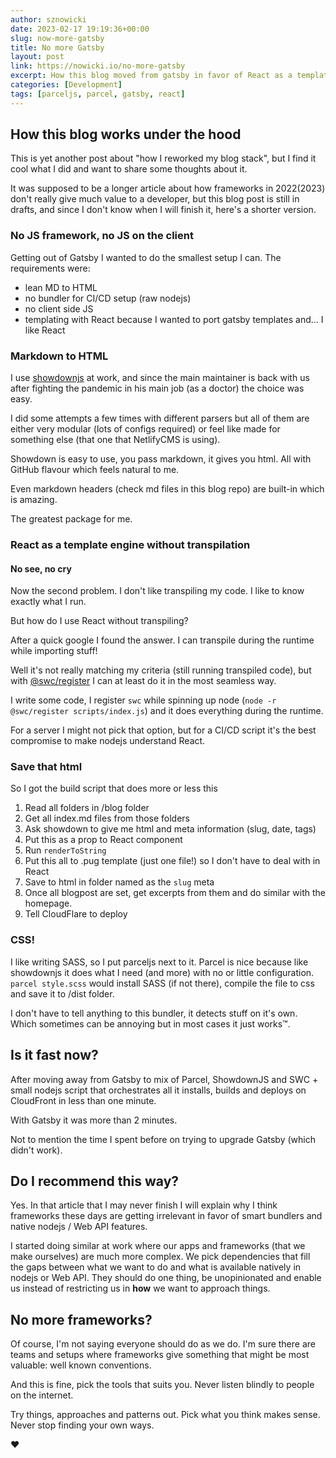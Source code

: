 ```yaml
---
author: sznowicki
date: 2023-02-17 19:19:36+00:00
slug: now-more-gatsby
title: No more Gatsby
layout: post
link: https://nowicki.io/no-more-gatsby
excerpt: How this blog moved from gatsby in favor of React as a template system, bundle-less nodejs and small parceljs setup.
categories: [Development]
tags: [parceljs, parcel, gatsby, react]
---
```


## How this blog works under the hood

This is yet another post about "how I reworked my blog stack", but I find it cool what I did and want to share some thoughts about it.

It was supposed to be a longer article about how frameworks in 2022(2023) don't really give much value to a developer, but this blog post is still in drafts, and since I don't know when I will finish it, here's a shorter version.

### No JS framework, no JS on the client

Getting out of Gatsby I wanted to do the smallest setup I can. The requirements were:

- lean MD to HTML
- no bundler for CI/CD setup (raw nodejs)
- no client side JS
- templating with React because I wanted to port gatsby templates and... I like React

### Markdown to HTML

I use [showdownjs](https://www.npmjs.com/package/showdown) at work, and since the main maintainer is back with us after fighting the pandemic in his main job (as a doctor) the choice was easy.

I did some attempts a few times with different parsers but all of them are either very modular (lots of configs required) or feel like made for something else (that one that NetlifyCMS is using).

Showdown is easy to use, you pass markdown, it gives you html. All with GitHub flavour which feels natural to me.

Even markdown headers (check md files in this blog repo) are built-in which is amazing.

The greatest package for me.

### React as a template engine without transpilation

#### No see, no cry
Now the second problem. I don't like transpiling my code. I like to know exactly what I run.

But how do I use React without transpiling?

After a quick google I found the answer. I can transpile during the runtime while importing stuff!

Well it's not really matching my criteria (still running transpiled code), but with [@swc/register](https://www.npmjs.com/package/swc-register) I can at least do it in the most seamless way.

I write some code, I register `swc` while spinning up node (`node -r @swc/register scripts/index.js`) and it does everything during the runtime.

For a server I might not pick that option, but for a CI/CD script it's the best compromise to make nodejs understand React.

### Save that html

So I got the build script that does more or less this

1. Read all folders in /blog folder
2. Get all index.md files from those folders
3. Ask showdown to give me html and meta information (slug, date, tags)
4. Put this as a prop to React component
5. Run `renderToString`
6. Put this all to .pug template (just one file!) so I don't have to deal with <head> in React
7. Save to html in folder named as the `slug` meta
8. Once all blogpost are set, get excerpts from them and do similar with the homepage.
9. Tell CloudFlare to deploy

### CSS!

I like writing SASS, so I put parceljs next to it. Parcel is nice because like showdownjs it does what I need (and more) with no or little configuration. `parcel style.scss` would install SASS (if not there), compile the file to css and save it to /dist folder.

I don't have to tell anything to this bundler, it detects stuff on it's own. Which sometimes can be annoying but in most cases it just works™.

## Is it fast now?

After moving away from Gatsby to mix of Parcel, ShowdownJS and SWC + small nodejs script that orchestrates all it installs, builds and deploys on CloudFront in less than one minute.

With Gatsby it was more than 2 minutes.

Not to mention the time I spent before on trying to upgrade Gatsby (which didn't work).

## Do I recommend this way?

Yes. In that article that I may never finish I will explain why I think frameworks these days are getting irrelevant in favor of smart bundlers and native nodejs / Web API features.

I started doing similar at work where our apps and frameworks (that we make ourselves) are much more  complex. We pick dependencies that fill the gaps between what we want to do and what is available
natively in nodejs or Web API. They should do one thing, be unopinionated and enable us instead of restricting us in **how** we want to approach things.

## No more frameworks?

Of course, I'm not saying everyone should do as we do. I'm sure there are teams and setups where frameworks give something that might be most valuable: well known conventions.

And this is fine, pick the tools that suits you. Never listen blindly to people on the internet.

Try things, approaches and patterns out. Pick what you think makes sense. Never stop finding your own ways.

❤️
